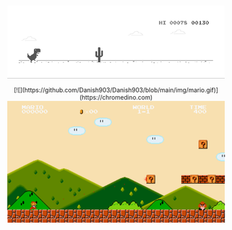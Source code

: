 [![](https://github.com/Danish903/Danish903/blob/main/img/dino.gif)](https://chromedino.com)

<p align="center">
[![](https://github.com/Danish903/Danish903/blob/main/img/mario.gif)](https://chromedino.com)
   <img width="600" src="https://github.com/Danish903/Danish903/blob/main/img/mario.gif" alt="Material Bread logo">
</p>

<!--
**Danish903/Danish903** is a ✨ _special_ ✨ repository because its `README.md` (this file) appears on your GitHub profile.

Here are some ideas to get you started:

- 🔭 I’m currently working on ...
- 🌱 I’m currently learning ...
- 👯 I’m looking to collaborate on ...
- 🤔 I’m looking for help with ...
- 💬 Ask me about ...
- 📫 How to reach me: ...
- 😄 Pronouns: ...
- ⚡ Fun fact: ...
-->
